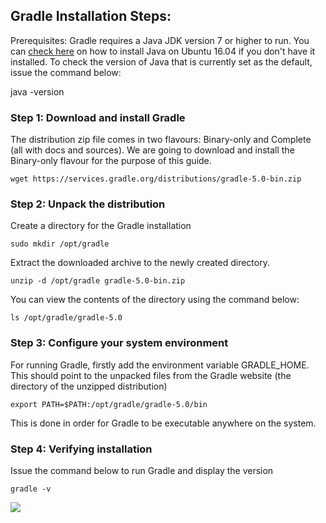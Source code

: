 ## Gradle Installation Steps:

Prerequisites: Gradle requires a Java JDK version 7 or higher to run. 
You can <a href="https://systems-platform.github.io/Documentation/JavaInstallation">check here</a> on how to install Java on Ubuntu 16.04 if you don't have it installed. To check the version of Java that is currently set as the default, issue the command below:

java -version

### Step 1: Download and install Gradle

The distribution zip file comes in two flavours: Binary-only and Complete (all with docs and sources). We are going to download and install the Binary-only flavour for the purpose of this guide.
```
wget https://services.gradle.org/distributions/gradle-5.0-bin.zip
```
### Step 2: Unpack the distribution

Create a directory for the Gradle installation
```
sudo mkdir /opt/gradle
```

Extract the downloaded archive to the newly created directory.

 ```
 unzip -d /opt/gradle gradle-5.0-bin.zip
 ```
 You can view the contents of the directory using the command below:
 ```
 ls /opt/gradle/gradle-5.0
 ```
 ### Step 3: Configure your system environment
 For running Gradle, firstly add the environment variable GRADLE_HOME. This should point to the unpacked files from the Gradle website (the directory of the unzipped distribution)
```
export PATH=$PATH:/opt/gradle/gradle-5.0/bin
```
This is done in order for Gradle to be executable anywhere on the system.

### Step 4: Verifying installation
Issue the command below to run Gradle and display the version
```
gradle -v
```
<image src="images/GradleVersionCheck.jpg"/>